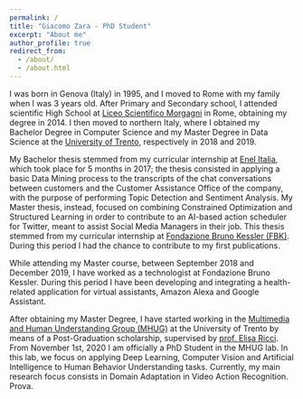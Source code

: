 ```yaml
---
permalink: /
title: "Giacomo Zara - PhD Student"
excerpt: "About me"
author_profile: true
redirect_from: 
  - /about/
  - /about.html
---
```



I was born in Genova (Italy) in 1995, and I moved to Rome with my family when I was 3 years old. After Primary and Secondary school, I attended scientific High School at [Liceo Scientifico Morgagni](https://www.liceomorgagni.edu.it/) in Rome, obtaining my degree in 2014. I then moved to northern Italy, where I obtained my Bachelor Degree in Computer Science and my Master Degree in Data Science at the [University of Trento](https://www.unitn.it/), respectively in 2018 and 2019. 

My Bachelor thesis stemmed from my curricular internship at [Enel Italia](https://www.enel.it/), which took place for 5 months in 2017; the thesis consisted in applying a basic Data Mining process to the transcripts of the chat conversations between customers and the Customer Assistance Office of the company, with the purpose of performing Topic Detection and Sentiment Analysis. My Master thesis, instead, focused on combining Constrained Optimization and Structured Learning in order to contribute to an AI-based action scheduler for Twitter, meant to assist Social Media Managers in their job. This thesis stemmed from my curricular internship at [Fondazione Bruno Kessler (FBK)](https://www.fbk.eu/en/). During this period I had the chance to contribute to my first publications.

While attending my Master course, between September 2018 and December 2019, I have worked as a technologist at Fondazione Bruno Kessler. During this period I have been developing and integrating a health-related application for virtual assistants, Amazon Alexa and Google Assistant.

After obtaining my Master Degree, I have started working in the [Multimedia and Human Understanding Group (MHUG)](http://mhug.disi.unitn.it/) at the University of Trento by means of a Post-Graduation scholarship, supervised by [prof. Elisa Ricci](http://elisaricci.eu/). From November 1st, 2020 I am officially a PhD Student in the MHUG lab. In this lab, we focus on applying Deep Learning, Computer Vision and Artificial Intelligence to Human Behavior Understanding tasks. Currently, my main research focus consists in Domain Adaptation in Video Action Recognition. Prova.
